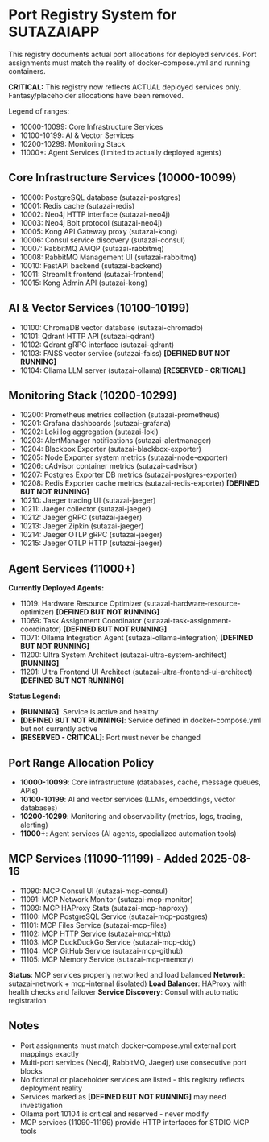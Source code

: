 # Port Registry System for SUTAZAIAPP

This registry documents actual port allocations for deployed services. Port assignments must match the reality of docker-compose.yml and running containers.

**CRITICAL:** This registry now reflects ACTUAL deployed services only. Fantasy/placeholder allocations have been removed.

Legend of ranges:
- 10000-10099: Core Infrastructure Services
- 10100-10199: AI & Vector Services  
- 10200-10299: Monitoring Stack
- 11000+: Agent Services (limited to actually deployed agents)

## Core Infrastructure Services (10000-10099)

- 10000: PostgreSQL database (sutazai-postgres)
- 10001: Redis cache (sutazai-redis)
- 10002: Neo4j HTTP interface (sutazai-neo4j)
- 10003: Neo4j Bolt protocol (sutazai-neo4j)
- 10005: Kong API Gateway proxy (sutazai-kong)
- 10006: Consul service discovery (sutazai-consul)
- 10007: RabbitMQ AMQP (sutazai-rabbitmq)
- 10008: RabbitMQ Management UI (sutazai-rabbitmq)
- 10010: FastAPI backend (sutazai-backend)
- 10011: Streamlit frontend (sutazai-frontend)
- 10015: Kong Admin API (sutazai-kong)

## AI & Vector Services (10100-10199)

- 10100: ChromaDB vector database (sutazai-chromadb)
- 10101: Qdrant HTTP API (sutazai-qdrant)
- 10102: Qdrant gRPC interface (sutazai-qdrant)
- 10103: FAISS vector service (sutazai-faiss) **[DEFINED BUT NOT RUNNING]**
- 10104: Ollama LLM server (sutazai-ollama) **[RESERVED - CRITICAL]**

## Monitoring Stack (10200-10299)

- 10200: Prometheus metrics collection (sutazai-prometheus)
- 10201: Grafana dashboards (sutazai-grafana)
- 10202: Loki log aggregation (sutazai-loki)
- 10203: AlertManager notifications (sutazai-alertmanager)
- 10204: Blackbox Exporter (sutazai-blackbox-exporter)
- 10205: Node Exporter system metrics (sutazai-node-exporter)
- 10206: cAdvisor container metrics (sutazai-cadvisor)
- 10207: Postgres Exporter DB metrics (sutazai-postgres-exporter)
- 10208: Redis Exporter cache metrics (sutazai-redis-exporter) **[DEFINED BUT NOT RUNNING]**
- 10210: Jaeger tracing UI (sutazai-jaeger)
- 10211: Jaeger collector (sutazai-jaeger)
- 10212: Jaeger gRPC (sutazai-jaeger)
- 10213: Jaeger Zipkin (sutazai-jaeger)
- 10214: Jaeger OTLP gRPC (sutazai-jaeger)
- 10215: Jaeger OTLP HTTP (sutazai-jaeger)

## Agent Services (11000+)

**Currently Deployed Agents:**
- 11019: Hardware Resource Optimizer (sutazai-hardware-resource-optimizer) **[DEFINED BUT NOT RUNNING]**
- 11069: Task Assignment Coordinator (sutazai-task-assignment-coordinator) **[DEFINED BUT NOT RUNNING]**
- 11071: Ollama Integration Agent (sutazai-ollama-integration) **[DEFINED BUT NOT RUNNING]**
- 11200: Ultra System Architect (sutazai-ultra-system-architect) **[RUNNING]**
- 11201: Ultra Frontend UI Architect (sutazai-ultra-frontend-ui-architect) **[DEFINED BUT NOT RUNNING]**

**Status Legend:**
- **[RUNNING]**: Service is active and healthy
- **[DEFINED BUT NOT RUNNING]**: Service defined in docker-compose.yml but not currently active
- **[RESERVED - CRITICAL]**: Port must never be changed

## Port Range Allocation Policy

- **10000-10099**: Core infrastructure (databases, cache, message queues, APIs)
- **10100-10199**: AI and vector services (LLMs, embeddings, vector databases)
- **10200-10299**: Monitoring and observability (metrics, logs, tracing, alerting)
- **11000+**: Agent services (AI agents, specialized automation tools)

## MCP Services (11090-11199) - Added 2025-08-16

- 11090: MCP Consul UI (sutazai-mcp-consul)
- 11091: MCP Network Monitor (sutazai-mcp-monitor)  
- 11099: MCP HAProxy Stats (sutazai-mcp-haproxy)
- 11100: MCP PostgreSQL Service (sutazai-mcp-postgres)
- 11101: MCP Files Service (sutazai-mcp-files)
- 11102: MCP HTTP Service (sutazai-mcp-http)
- 11103: MCP DuckDuckGo Service (sutazai-mcp-ddg)
- 11104: MCP GitHub Service (sutazai-mcp-github)
- 11105: MCP Memory Service (sutazai-mcp-memory)

**Status**: MCP services properly networked and load balanced
**Network**: sutazai-network + mcp-internal (isolated)
**Load Balancer**: HAProxy with health checks and failover
**Service Discovery**: Consul with automatic registration

## Notes

- Port assignments must match docker-compose.yml external port mappings exactly
- Multi-port services (Neo4j, RabbitMQ, Jaeger) use consecutive port blocks
- No fictional or placeholder services are listed - this registry reflects deployment reality
- Services marked as **[DEFINED BUT NOT RUNNING]** may need investigation
- Ollama port 10104 is critical and reserved - never modify
- MCP services (11090-11199) provide HTTP interfaces for STDIO MCP tools

